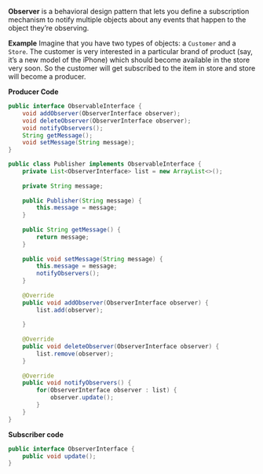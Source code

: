 **Observer** is a behavioral design pattern that lets you define a subscription mechanism to notify multiple objects about any events that happen to the object they’re observing.

**Example**
Imagine that you have two types of objects: a `Customer` and a `Store`. The customer is very interested in a particular brand of product (say, it’s a new model of the iPhone) which should become available in the store very soon. So the customer will get subscribed to the item in store and store will become a producer.

**Producer Code**
```java
public interface ObservableInterface {  
    void addObserver(ObserverInterface observer);  
    void deleteObserver(ObserverInterface observer);  
    void notifyObservers();  
    String getMessage();  
    void setMessage(String message);  
}
```

```java
public class Publisher implements ObservableInterface {  
    private List<ObserverInterface> list = new ArrayList<>();  
  
    private String message;  
  
    public Publisher(String message) {  
        this.message = message;  
    }  
  
    public String getMessage() {  
        return message;  
    }  
  
    public void setMessage(String message) {  
        this.message = message;  
        notifyObservers();  
    }  
  
    @Override  
    public void addObserver(ObserverInterface observer) {  
        list.add(observer);  
  
    }  
  
    @Override  
    public void deleteObserver(ObserverInterface observer) {  
        list.remove(observer);  
    }  
  
    @Override  
    public void notifyObservers() {  
        for(ObserverInterface observer : list) {  
            observer.update();  
        }  
    }  
}
```

**Subscriber code**
```java
public interface ObserverInterface {  
    public void update();  
}
```
```java

```